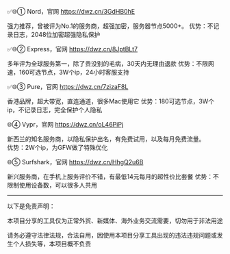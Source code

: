 ✅🌐① Nord，官网   https://dwz.cn/3GdHB0hE

强力推荐，曾被评为No.1的服务商，超强加密，服务器节点5000+。 
优势：不记录日志，2048位加密超强隐私保护

✅🌐② Express，官网   https://dwz.cn/8JptBLt7  

多年评为全球服务第一，除了贵没别的毛病，30天内无理由退款
优势：不限网速，160可选节点，3W个ip，24小时客服支持

✅🌐③ Pure，官网 https://dwz.cn/7zizaF8L

香港品牌，超大带宽，直连通道，很多Mac使用它
优势：180可选节点，3W个ip，不记录日志，完全保护个人隐私

🌐④ Vypr，官网   https://dwz.cn/oL46PiPj

新西兰的知名服务商，以隐私保护出名，有免费试用，以及每月免费流量。  
优势：2W个ip，为GFW做了特殊优化

🌐⑤ Surfshark，官网   https://dwz.cn/HhgQ2u6B

新兴服务商，在手机上服务评价不错，有最低14元每月的超性价比套餐
优势：不限制使用设备数，可以很多人共用


----

以下是免责声明：

本项目分享的工具仅为正常外贸、新媒体、海外业务交流需要，切勿用于非法用途

请务必遵守法律法规，合法自用，因使用本项目分享工具出现的违法违规问题或发生个人损失等，本项目概不负责
